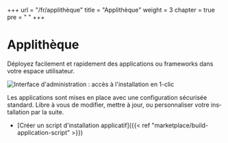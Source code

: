 +++
url = "/fr/applithèque"
title = "Applithèque"
weight = 3
chapter = true
pre = "<i class='fas fa-store'></i>&nbsp;"
+++

# Applithèque

Déployez facilement et rapidement des applications ou frameworks dans votre espace utilisateur.

![Interface d'administration : accès à l'installation en 1-clic](/en/marketplace/administration-panel_1click_applications_FR.jpeg)

Les applications sont mises en place avec une confi­gu­ra­tion sécu­ri­sée standard. Libre à vous de modi­fier, mettre à jour, ou per­son­na­li­ser votre ins­tal­la­tion par la suite.

- [Créer un script d'installation applicatif]({{< ref "marketplace/build-application-script" >}})
